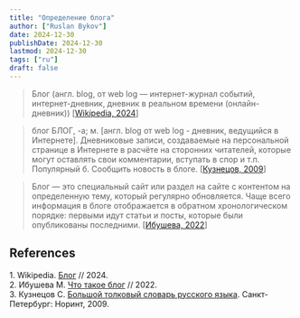 ```yaml
---
title: "Определение блога"
author: ["Ruslan Bykov"]
date: 2024-12-30
publishDate: 2024-12-30
lastmod: 2024-12-30
tags: ["ru"]
draft: false
---
```


> Блог (англ. blog, от web log — интернет-журнал событий, интернет-дневник, дневник в реальном времени (онлайн-дневник))
> [<a href="#citeproc_bib_item_1">Wikipedia, 2024</a>]

<!--quoteend-->

> блог
> БЛОГ, -а; м. [англ. blog от web log - дневник, ведущийся в Интернете]. Дневниковые записи, создаваемые на персональной странице в Интернете в расчёте на сторонних читателей, которые могут оставлять свои комментарии, вступать в спор и т.п. Популярный б. Сообщить новость в блоге.
> [<a href="#citeproc_bib_item_3">Кузнецов, 2009</a>]

<!--quoteend-->

> Блог — это специальный сайт или раздел на сайте с контентом на определенную тему, который регулярно обновляется. Чаще всего информация в блоге отображается в обратном хронологическом порядке: первыми идут статьи и посты, которые были опубликованы последними.
> [<a href="#citeproc_bib_item_2">Ибушева, 2022</a>]

## References

<div class="csl-bib-body">
  <div class="csl-entry"><a id="citeproc_bib_item_1"></a>1. Wikipedia. <a href="https://ru.wikipedia.org/wiki/Блог">Блог</a> // 2024.</div>
  <div class="csl-entry"><a id="citeproc_bib_item_2"></a>2. Ибушева М. <a href="https://www.unisender.com/ru/glossary/chto-takoe-blog/">Что такое блог</a> // 2022.</div>
  <div class="csl-entry"><a id="citeproc_bib_item_3"></a>3. Кузнецов С. <a href="https://gramota.ru/biblioteka/slovari/bolshoj-tolkovyj-slovar">Большой толковый словарь русского языка</a>. Санкт-Петербург: Норинт, 2009.</div>
</div>
